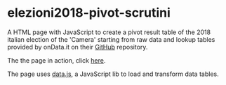 # elezioni2018-pivot-scrutini

A HTML page with JavaScript to create a pivot result table of the 2018 italian election of the 'Camera' starting from 
raw data and lookup tables provided by onData.it on their <a href="https://github.com/ondata/elezionipolitiche2018" target="_blank">GitHub</a> repository.

The the page in action, click <a href="https://gjrichter.github.io/elezioni2018-pivot-scrutini/">here</a>.

The page uses <a href="https://github.com/gjrichter/data.js" target="_blank">data.js</a>, a JavaScript lib
to load and transform data tables.
